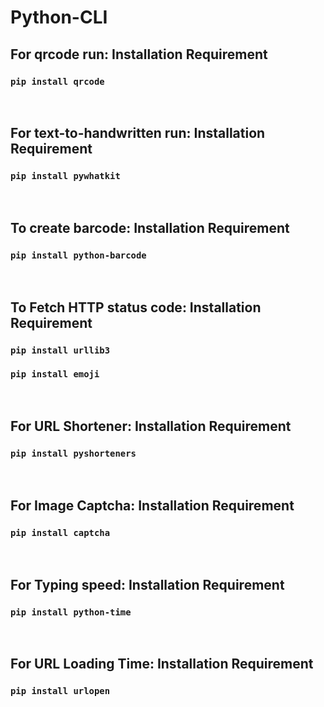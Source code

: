 # Python-CLI

<h2><b>For qrcode run: Installation Requirement</b></h2>
<h3><code>pip install qrcode</code></h3>
<br>
<h2><b>For text-to-handwritten run: Installation Requirement</b></h2>
<h3><code>pip install pywhatkit</code></h3>
<br>
<h2><b>To create barcode: Installation Requirement</b></h2>
<h3><code>pip install python-barcode</code></h3>
<br>
<h2><b>To Fetch HTTP status code: Installation Requirement</b></h2>
<h3><code>pip install urllib3</code><h3>
<h3><code>pip install emoji</code></h3>
<br>
<h2><b>For URL Shortener: Installation Requirement</b></h2>
<h3><code>pip install pyshorteners</code></h3>
<br>
<h2><b>For Image Captcha: Installation Requirement</b></h2>
<h3><code>pip install captcha</code></h3>
<br>
<h2><b>For Typing speed: Installation Requirement</b></h2>
<h3><code>pip install python-time</code></h3>
<br>
<h2><b>For URL Loading Time: Installation Requirement</b></h2>
<h3><code>pip install urlopen</code></h3>
